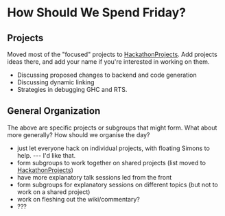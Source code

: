 # How Should We Spend Friday?


## Projects



Moved most of the "focused" projects to [HackathonProjects](hackathon-projects). 
Add projects ideas there, and add your name if you're interested in working on them.


- Discussing proposed changes to backend and code generation
- Discussing dynamic linking
- Strategies in debugging GHC and RTS.

## General Organization



The above are specific projects or subgroups that might form.  What about more generally?  How should we organise the day?


- just let everyone hack on individual projects, with floating Simons to help. --- I'd like that.
- form subgroups to work together on shared projects (list moved to [HackathonProjects](hackathon-projects))
- have more explanatory talk sessions led from the front
- form subgroups for explanatory sessions on different topics (but not to work on a shared project)
- work on fleshing out the wiki/commentary?
- ???
